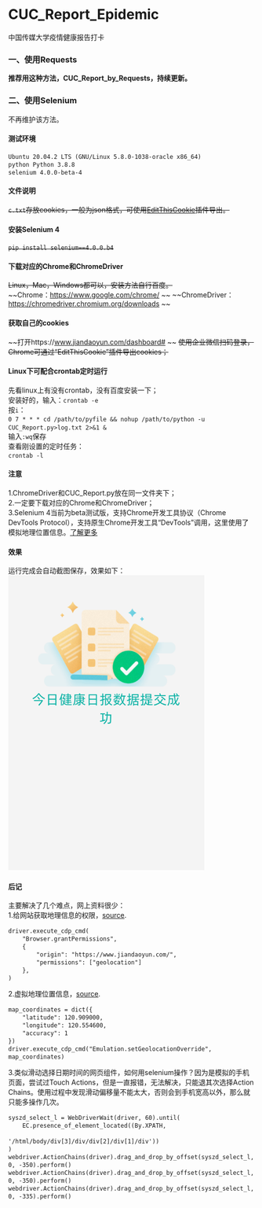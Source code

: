 # CUC_Report_Epidemic
中国传媒大学疫情健康报告打卡
### 一、使用Requests
**推荐用这种方法，CUC_Report_by_Requests，持续更新。**
### 二、使用Selenium
不再维护该方法。
#### 测试环境
```
Ubuntu 20.04.2 LTS (GNU/Linux 5.8.0-1038-oracle x86_64)
python Python 3.8.8
selenium 4.0.0-beta-4
```
#### 文件说明
~~`c.txt`存放cookies，一般为json格式，可使用[EditThisCookie](https://chrome.google.com/webstore/detail/editthiscookie/fngmhnnpilhplaeedifhccceomclgfbg)插件导出。~~
#### 安装Selenium 4
~~`pip install selenium==4.0.0.b4`~~
#### 下载对应的Chrome和ChromeDriver
~~Linux，Mac，Windows都可以，安装方法自行百度。~~  
~~Chrome：https://www.google.com/chrome/  ~~
~~ChromeDriver：https://chromedriver.chromium.org/downloads  ~~
#### 获取自己的cookies
~~打开https://www.jiandaoyun.com/dashboard# ~~ 
~~使用企业微信扫码登录，Chrome可通过“EditThisCookie”插件导出cookies；~~
#### Linux下可配合crontab定时运行
先看linux上有没有crontab，没有百度安装一下；  
安装好的，输入：`crontab -e`  
按`i`：  
`0 7 * * * cd /path/to/pyfile && nohup /path/to/python -u CUC_Report.py>log.txt 2>&1 &`  
输入`:wq`保存   
查看刚设置的定时任务：   
`crontab -l`
#### 注意
1.ChromeDriver和CUC_Report.py放在同一文件夹下；  
2.一定要下载对应的Chrome和ChromeDriver；  
3.Selenium 4当前为beta测试版，支持Chrome开发工具协议（Chrome DevTools Protocol），支持原生Chrome开发工具“DevTools”调用，这里使用了模拟地理位置信息。[了解更多](https://www.selenium.dev/zh-cn/documentation/support_packages/chrome_devtools/)
#### 效果
运行完成会自动截图保存，效果如下：  
<img width="400px" src="https://github.com/deweyshi/CUC_Report_Epidemic/blob/main/CUC_Report_by_Selenium/2021-08-26-5.png">
#### 后记
主要解决了几个难点，网上资料很少：  
1.给网站获取地理信息的权限，[source](https://www.linw1995.com/blog/%E5%A6%82%E4%BD%95%E5%9C%A8%E6%97%A0%E5%A4%B4%E6%A8%A1%E5%BC%8F%E4%B8%8B%E7%9A%84%E8%B0%B7%E6%AD%8C%E6%B5%8F%E8%A7%88%E5%99%A8%E8%AE%BE%E7%BD%AE%E5%9C%B0%E7%90%86%E4%BD%8D%E7%BD%AE/). 
```
driver.execute_cdp_cmd(
    "Browser.grantPermissions",
    {
        "origin": "https://www.jiandaoyun.com/",
        "permissions": ["geolocation"]
    },
)
```
2.虚拟地理位置信息，[source](https://www.selenium.dev/zh-cn/documentation/support_packages/chrome_devtools/). 
```
map_coordinates = dict({
    "latitude": 120.909000,
    "longitude": 120.554600,
    "accuracy": 1
})
driver.execute_cdp_cmd("Emulation.setGeolocationOverride", map_coordinates)
```
3.类似滑动选择日期时间的网页组件，如何用selenium操作？因为是模拟的手机页面，尝试过Touch Actions，但是一直报错，无法解决，只能退其次选择Action Chains。使用过程中发现滑动偏移量不能太大，否则会到手机宽高以外，那么就只能多操作几次。
```~~
syszd_select_l = WebDriverWait(driver, 60).until(
    EC.presence_of_element_located((By.XPATH,
                                    '/html/body/div[3]/div/div[2]/div[1]/div'))
)
webdriver.ActionChains(driver).drag_and_drop_by_offset(syszd_select_l, 0, -350).perform()
webdriver.ActionChains(driver).drag_and_drop_by_offset(syszd_select_l, 0, -350).perform()
webdriver.ActionChains(driver).drag_and_drop_by_offset(syszd_select_l, 0, -335).perform()
 ```
